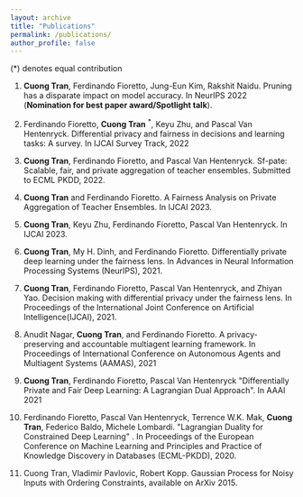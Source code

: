 ```yaml
---
layout: archive
title: "Publications"
permalink: /publications/
author_profile: false
---
```

(*) denotes equal contribution

1. **Cuong Tran**, Ferdinando Fioretto, Jung-Eun Kim, Rakshit Naidu. Pruning has a disparate impact on model accuracy. In NeurIPS 2022 (**Nomination for best paper award/Spotlight talk**).

2. Ferdinando Fioretto, **Cuong Tran**  <sup>*</sup>, Keyu Zhu, and Pascal Van Hentenryck. Differential privacy and
fairness in decisions and learning tasks: A survey. In IJCAI Survey Track, 2022

3. **Cuong Tran**, Ferdinando Fioretto, and Pascal Van Hentenryck. Sf-pate: Scalable, fair, and private
aggregation of teacher ensembles. Submitted to ECML PKDD, 2022.

4. **Cuong Tran** and Ferdinando Fioretto. A Fairness Analysis on Private Aggregation of Teacher Ensembles. In IJCAI 2023.

6. **Cuong Tran**, Keyu Zhu, Ferdinando Fioretto, Pascal Van Hentenryck. In IJCAI 2023.

5. **Cuong Tran**, My H. Dinh, and Ferdinando Fioretto. Differentially private deep learning under the
fairness lens. In Advances in Neural Information Processing Systems (NeurIPS), 2021.

6. **Cuong Tran**, Ferdinando Fioretto, Pascal Van Hentenryck, and Zhiyan Yao. Decision making with
differential privacy under the fairness lens. In Proceedings of the International Joint Conference on
Artificial Intelligence(IJCAI), 2021.

7. Anudit Nagar, **Cuong Tran**, and Ferdinando Fioretto. A privacy-preserving and accountable multiagent
learning framework. In Proceedings of International Conference on Autonomous Agents and Multiagent
Systems (AAMAS), 2021

8. **Cuong Tran**, Ferdinando Fioretto, Pascal Van Hentenryck "Differentially Private and Fair Deep Learning: A Lagrangian Dual Approach". In AAAI 2021
 
9. Ferdinando Fioretto, Pascal Van Hentenryck, Terrence W.K. Mak, **Cuong Tran**, Federico Baldo, Michele Lombardi. "Lagrangian Duality for Constrained Deep Learning" . In Proceedings of the European Conference on Machine Learning and Principles and Practice of Knowledge Discovery in Databases (ECML-PKDD), 2020.


9. Cuong Tran, Vladimir Pavlovic, Robert Kopp. Gaussian Process for Noisy Inputs with Ordering Constraints, available on ArXiv 2015.

